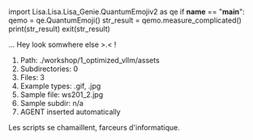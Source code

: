 
import Lisa.Lisa.Lisa_Genie.QuantumEmojiv2 as qe
if __name__ == "__main__":
  qemo = qe.QuantumEmoji()
  str_result = qemo.measure_complicated()
  print(str_result)
  exit(str_result)

... Hey look somwhere else >.< !

1. Path: ./workshop/1_optimized_vllm/assets
2. Subdirectories: 0
3. Files: 3
4. Example types: .gif, .jpg
5. Sample file: ws201_2.jpg
6. Sample subdir: n/a
7. AGENT inserted automatically

Les scripts se chamaillent, farceurs d'informatique.
